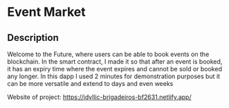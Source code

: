 # Event Market

## Description

Welcome to the Future, where users can be able to book events on the blockchain. In the smart contract, I made it so that after an event is booked, it has an expiry time where the event expires and cannot be sold or booked any longer. In this dapp I used 2 minutes for demonstration purposes but it can be more versatile and extend to days and even weeks

Website of project: https://idyllic-brigadeiros-bf2631.netlify.app/